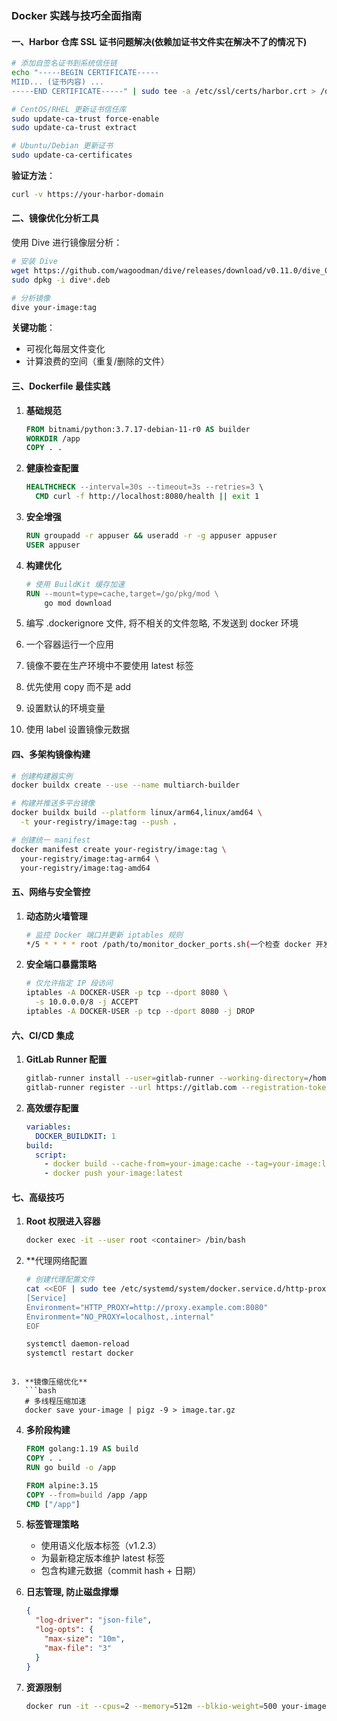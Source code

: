### Docker 实践与技巧全面指南

#### 一、Harbor 仓库 SSL 证书问题解决(依赖加证书文件实在解决不了的情况下)
```bash
# 添加自签名证书到系统信任链
echo "-----BEGIN CERTIFICATE-----
MIID... (证书内容) ...
-----END CERTIFICATE-----" | sudo tee -a /etc/ssl/certs/harbor.crt > /dev/null

# CentOS/RHEL 更新证书信任库
sudo update-ca-trust force-enable
sudo update-ca-trust extract

# Ubuntu/Debian 更新证书
sudo update-ca-certificates
```

**验证方法**：
```bash
curl -v https://your-harbor-domain
```

#### 二、镜像优化分析工具
使用 Dive 进行镜像层分析：
```bash
# 安装 Dive
wget https://github.com/wagoodman/dive/releases/download/v0.11.0/dive_0.11.0_linux_amd64.deb
sudo dpkg -i dive*.deb

# 分析镜像
dive your-image:tag
```

**关键功能**：
- 可视化每层文件变化
- 计算浪费的空间（重复/删除的文件）

#### 三、Dockerfile 最佳实践

1. **基础规范**
   ```dockerfile
   FROM bitnami/python:3.7.17-debian-11-r0 AS builder
   WORKDIR /app
   COPY . .
   ```

2. **健康检查配置**
   ```dockerfile
   HEALTHCHECK --interval=30s --timeout=3s --retries=3 \
     CMD curl -f http://localhost:8080/health || exit 1
   ```

3. **安全增强**
   ```dockerfile
   RUN groupadd -r appuser && useradd -r -g appuser appuser
   USER appuser
   ```

4. **构建优化**
   ```dockerfile
   # 使用 BuildKit 缓存加速
   RUN --mount=type=cache,target=/go/pkg/mod \
       go mod download
   ```
5. 编写 .dockerignore 文件, 将不相关的文件忽略, 不发送到 docker 环境
6. 一个容器运行一个应用
7. 镜像不要在生产环境中不要使用  latest 标签
8. 优先使用 copy 而不是 add
9. 设置默认的环境变量
10. 使用 label 设置镜像元数据
#### 四、多架构镜像构建
```bash
# 创建构建器实例
docker buildx create --use --name multiarch-builder

# 构建并推送多平台镜像
docker buildx build --platform linux/arm64,linux/amd64 \
  -t your-registry/image:tag --push .

# 创建统一 manifest
docker manifest create your-registry/image:tag \
  your-registry/image:tag-arm64 \
  your-registry/image:tag-amd64
```

#### 五、网络与安全管控

1. **动态防火墙管理**
   ```bash
   # 监控 Docker 端口并更新 iptables 规则
   */5 * * * * root /path/to/monitor_docker_ports.sh(一个检查 docker 开发了哪些端口的工具)
   ```

2. **安全端口暴露策略**
   ```bash
   # 仅允许指定 IP 段访问
   iptables -A DOCKER-USER -p tcp --dport 8080 \
     -s 10.0.0.0/8 -j ACCEPT
   iptables -A DOCKER-USER -p tcp --dport 8080 -j DROP
   ```

#### 六、CI/CD 集成

1. **GitLab Runner 配置**
   ```bash
   gitlab-runner install --user=gitlab-runner --working-directory=/home/gitlab-runner
   gitlab-runner register --url https://gitlab.com --registration-token $REG_TOKEN
   ```

2. **高效缓存配置**
   ```yaml
   variables:
     DOCKER_BUILDKIT: 1
   build:
     script:
       - docker build --cache-from=your-image:cache --tag=your-image:latest .
       - docker push your-image:latest
   ```

#### 七、**高级技巧**

1. **Root 权限进入容器**
   ```bash
   docker exec -it --user root <container> /bin/bash
   ```

2. **代理网络配置
   ```bash
   # 创建代理配置文件
   cat <<EOF | sudo tee /etc/systemd/system/docker.service.d/http-proxy.conf
   [Service]
   Environment="HTTP_PROXY=http://proxy.example.com:8080"
   Environment="NO_PROXY=localhost,.internal"
   EOF

   systemctl daemon-reload
   systemctl restart docker
```

3. **镜像压缩优化**
   ```bash
   # 多线程压缩加速
   docker save your-image | pigz -9 > image.tar.gz
   ```

4. **多阶段构建**
   ```dockerfile
   FROM golang:1.19 AS build
   COPY . .
   RUN go build -o /app

   FROM alpine:3.15
   COPY --from=build /app /app
   CMD ["/app"]
   ```

5. **标签管理策略**
   - 使用语义化版本标签（v1.2.3）
   - 为最新稳定版本维护 latest 标签
   - 包含构建元数据（commit hash + 日期）

6. **日志管理, 防止磁盘撑爆**
   ```json
   {
     "log-driver": "json-file",
     "log-opts": {
       "max-size": "10m",
       "max-file": "3"
     }
   }
   ```

7. **资源限制**
   ```bash
   docker run -it --cpus=2 --memory=512m --blkio-weight=500 your-image
   ```

